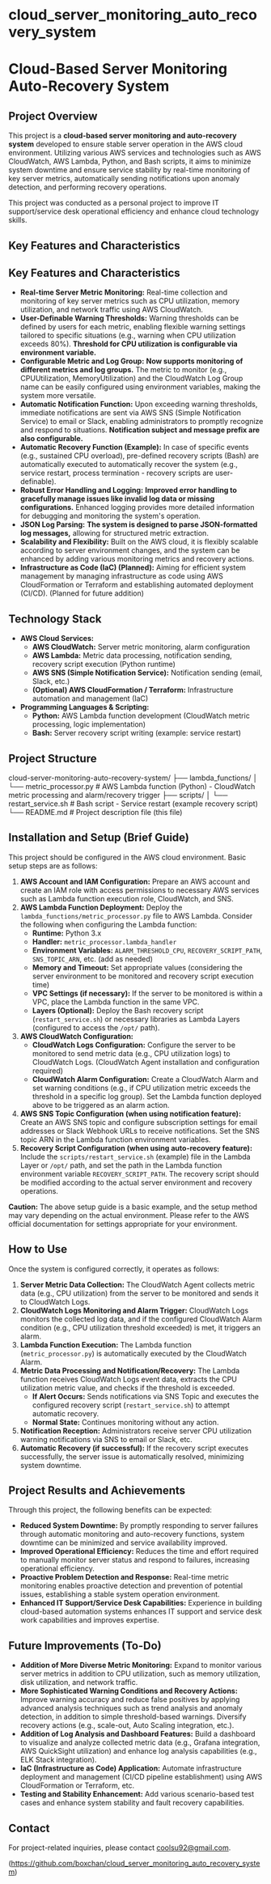 # cloud_server_monitoring_auto_recovery_system


# Cloud-Based Server Monitoring Auto-Recovery System

## Project Overview

This project is a **cloud-based server monitoring and auto-recovery system** developed to ensure stable server operation in the AWS cloud environment. Utilizing various AWS services and technologies such as AWS CloudWatch, AWS Lambda, Python, and Bash scripts, it aims to minimize system downtime and ensure service stability by real-time monitoring of key server metrics, automatically sending notifications upon anomaly detection, and performing recovery operations.

This project was conducted as a personal project to improve IT support/service desk operational efficiency and enhance cloud technology skills.

## Key Features and Characteristics

## Key Features and Characteristics

*   **Real-time Server Metric Monitoring:** Real-time collection and monitoring of key server metrics such as CPU utilization, memory utilization, and network traffic using AWS CloudWatch.
*   **User-Definable Warning Thresholds:** Warning thresholds can be defined by users for each metric, enabling flexible warning settings tailored to specific situations (e.g., warning when CPU utilization exceeds 80%). **Threshold for CPU utilization is configurable via environment variable.**
*   **Configurable Metric and Log Group:** **Now supports monitoring of different metrics and log groups.** The metric to monitor (e.g., CPUUtilization, MemoryUtilization) and the CloudWatch Log Group name can be easily configured using environment variables, making the system more versatile.
*   **Automatic Notification Function:** Upon exceeding warning thresholds, immediate notifications are sent via AWS SNS (Simple Notification Service) to email or Slack, enabling administrators to promptly recognize and respond to situations. **Notification subject and message prefix are also configurable.**
*   **Automatic Recovery Function (Example):** In case of specific events (e.g., sustained CPU overload), pre-defined recovery scripts (Bash) are automatically executed to automatically recover the system (e.g., service restart, process termination - recovery scripts are user-definable).
*   **Robust Error Handling and Logging:** **Improved error handling to gracefully manage issues like invalid log data or missing configurations.** Enhanced logging provides more detailed information for debugging and monitoring the system's operation.
*   **JSON Log Parsing:** **The system is designed to parse JSON-formatted log messages,** allowing for structured metric extraction.
*   **Scalability and Flexibility:** Built on the AWS cloud, it is flexibly scalable according to server environment changes, and the system can be enhanced by adding various monitoring metrics and recovery actions.
*   **Infrastructure as Code (IaC) (Planned):** Aiming for efficient system management by managing infrastructure as code using AWS CloudFormation or Terraform and establishing automated deployment (CI/CD). (Planned for future addition)

## Technology Stack

* **AWS Cloud Services:**
    * **AWS CloudWatch:** Server metric monitoring, alarm configuration
    * **AWS Lambda:** Metric data processing, notification sending, recovery script execution (Python runtime)
    * **AWS SNS (Simple Notification Service):** Notification sending (email, Slack, etc.)
    * **(Optional) AWS CloudFormation / Terraform:** Infrastructure automation and management (IaC)
* **Programming Languages & Scripting:**
    * **Python:** AWS Lambda function development (CloudWatch metric processing, logic implementation)
    * **Bash:** Server recovery script writing (example: service restart)

## Project Structure

cloud-server-monitoring-auto-recovery-system/
├── lambda_functions/
│ └── metric_processor.py # AWS Lambda function (Python) - CloudWatch metric processing and alarm/recovery trigger
├── scripts/
│ └── restart_service.sh # Bash script - Service restart (example recovery script)
└── README.md # Project description file (this file)


## Installation and Setup (Brief Guide)

This project should be configured in the AWS cloud environment. Basic setup steps are as follows:

1. **AWS Account and IAM Configuration:** Prepare an AWS account and create an IAM role with access permissions to necessary AWS services such as Lambda function execution role, CloudWatch, and SNS.
2. **AWS Lambda Function Deployment:** Deploy the `lambda_functions/metric_processor.py` file to AWS Lambda. Consider the following when configuring the Lambda function:
    * **Runtime:** Python 3.x
    * **Handler:** `metric_processor.lambda_handler`
    * **Environment Variables:** `ALARM_THRESHOLD_CPU`, `RECOVERY_SCRIPT_PATH`, `SNS_TOPIC_ARN`, etc. (add as needed)
    * **Memory and Timeout:** Set appropriate values (considering the server environment to be monitored and recovery script execution time)
    * **VPC Settings (if necessary):** If the server to be monitored is within a VPC, place the Lambda function in the same VPC.
    * **Layers (Optional):** Deploy the Bash recovery script (`restart_service.sh`) or necessary libraries as Lambda Layers (configured to access the `/opt/` path).
3. **AWS CloudWatch Configuration:**
    * **CloudWatch Logs Configuration:** Configure the server to be monitored to send metric data (e.g., CPU utilization logs) to CloudWatch Logs. (CloudWatch Agent installation and configuration required)
    * **CloudWatch Alarm Configuration:** Create a CloudWatch Alarm and set warning conditions (e.g., if CPU utilization metric exceeds the threshold in a specific log group). Set the Lambda function deployed above to be triggered as an alarm action.
4. **AWS SNS Topic Configuration (when using notification feature):** Create an AWS SNS topic and configure subscription settings for email addresses or Slack Webhook URLs to receive notifications. Set the SNS topic ARN in the Lambda function environment variables.
5. **Recovery Script Configuration (when using auto-recovery feature):** Include the `scripts/restart_service.sh` (example) file in the Lambda Layer or `/opt/` path, and set the path in the Lambda function environment variable `RECOVERY_SCRIPT_PATH`. The recovery script should be modified according to the actual server environment and recovery operations.

**Caution:** The above setup guide is a basic example, and the setup method may vary depending on the actual environment. Please refer to the AWS official documentation for settings appropriate for your environment.

## How to Use

Once the system is configured correctly, it operates as follows:

1. **Server Metric Data Collection:** The CloudWatch Agent collects metric data (e.g., CPU utilization) from the server to be monitored and sends it to CloudWatch Logs.
2. **CloudWatch Logs Monitoring and Alarm Trigger:** CloudWatch Logs monitors the collected log data, and if the configured CloudWatch Alarm condition (e.g., CPU utilization threshold exceeded) is met, it triggers an alarm.
3. **Lambda Function Execution:** The Lambda function (`metric_processor.py`) is automatically executed by the CloudWatch Alarm.
4. **Metric Data Processing and Notification/Recovery:** The Lambda function receives CloudWatch Logs event data, extracts the CPU utilization metric value, and checks if the threshold is exceeded.
    * **If Alert Occurs:** Sends notifications via SNS Topic and executes the configured recovery script (`restart_service.sh`) to attempt automatic recovery.
    * **Normal State:** Continues monitoring without any action.
5. **Notification Reception:** Administrators receive server CPU utilization warning notifications via SNS to email or Slack, etc.
6. **Automatic Recovery (if successful):** If the recovery script executes successfully, the server issue is automatically resolved, minimizing system downtime.

## Project Results and Achievements

Through this project, the following benefits can be expected:

* **Reduced System Downtime:** By promptly responding to server failures through automatic monitoring and auto-recovery functions, system downtime can be minimized and service availability improved.
* **Improved Operational Efficiency:** Reduces the time and effort required to manually monitor server status and respond to failures, increasing operational efficiency.
* **Proactive Problem Detection and Response:** Real-time metric monitoring enables proactive detection and prevention of potential issues, establishing a stable system operation environment.
* **Enhanced IT Support/Service Desk Capabilities:** Experience in building cloud-based automation systems enhances IT support and service desk work capabilities and improves expertise.

## Future Improvements (To-Do)

* **Addition of More Diverse Metric Monitoring:** Expand to monitor various server metrics in addition to CPU utilization, such as memory utilization, disk utilization, and network traffic.
* **More Sophisticated Warning Conditions and Recovery Actions:** Improve warning accuracy and reduce false positives by applying advanced analysis techniques such as trend analysis and anomaly detection, in addition to simple threshold-based warnings. Diversify recovery actions (e.g., scale-out, Auto Scaling integration, etc.).
* **Addition of Log Analysis and Dashboard Features:** Build a dashboard to visualize and analyze collected metric data (e.g., Grafana integration, AWS QuickSight utilization) and enhance log analysis capabilities (e.g., ELK Stack integration).
* **IaC (Infrastructure as Code) Application:** Automate infrastructure deployment and management (CI/CD pipeline establishment) using AWS CloudFormation or Terraform, etc.
* **Testing and Stability Enhancement:** Add various scenario-based test cases and enhance system stability and fault recovery capabilities.


## Contact

For project-related inquiries, please contact [coolsu92@gmail.com](mailto:coolsu92@gmail.com).

(https://github.com/boxchan/cloud_server_monitoring_auto_recovery_system)


